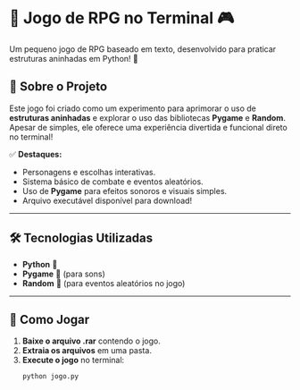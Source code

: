 # 🎲 Jogo de RPG no Terminal 🎮  

Um pequeno jogo de RPG baseado em texto, desenvolvido para praticar estruturas aninhadas em Python! 🚀  

## 📖 Sobre o Projeto  
Este jogo foi criado como um experimento para aprimorar o uso de **estruturas aninhadas** e explorar o uso das bibliotecas **Pygame** e **Random**. Apesar de simples, ele oferece uma experiência divertida e funcional direto no terminal!  

✅ **Destaques:**  
- Personagens e escolhas interativas.  
- Sistema básico de combate e eventos aleatórios.  
- Uso de **Pygame** para efeitos sonoros e visuais simples.  
- Arquivo executável disponível para download!  

---

## 🛠 Tecnologias Utilizadas  
- **Python** 🐍  
- **Pygame** 🎵 (para sons)  
- **Random** 🎲 (para eventos aleatórios no jogo)  

---

## 🚀 Como Jogar  
1. **Baixe o arquivo .rar** contendo o jogo.  
2. **Extraia os arquivos** em uma pasta.  
3. **Execute o jogo** no terminal:  
   ```bash
   python jogo.py
